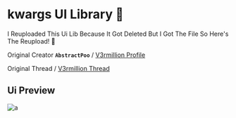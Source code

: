 # kwargs UI Library 💜
I Reuploaded This Ui Lib Because It Got Deleted But I Got The File So Here's The Reupload! 💜

Original Creator **`AbstractPoo`** / [V3rmillion Profile](https://v3rmillion.net/member.php?action=profile&uid=1055020)

Original Thread / [V3rmillion Thread](https://v3rmillion.net/showthread.php?tid=1103007)
## Ui Preview
![a](https://cdn.discordapp.com/attachments/985550775306555452/1122175608600924281/image.png)

